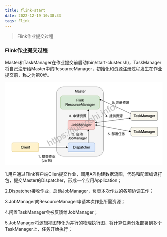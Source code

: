 ```yaml
---
title: flink-start
date: 2022-12-19 10:38:33
tags: Flink
---
```


> Flink作业提交过程

<!-- more -->

### Flink作业提交过程

Master和TaskManager在作业提交前启动(bin/start-cluster.sh)，TaskManager将自己注册给Master中的ResourceManager，初始化和资源注册过程发生在作业提交前，称之为第0步。

![flinkstart](./flink-start/flinkstart.png)

1.用户通过Flink客户端Clien提交作业，调用API构建数据流图，代码和配置编译打包，提交Master的Dispatcher，形成一个应用Application；

2.Dispatcher接收作业，启动JobManager，负责本次作业的各项协调工作；

3.JobManager向ResourceManager申请本次作业所需资源；

4.闲置TaskManager会被反馈给JobManager；

5.JobManager将逻辑视图转化为并行的物理执行图，将计算任务分发部署到多个TaskManager上，任务开始执行；
